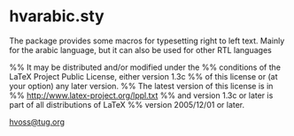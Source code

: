 # hvarabic.sty

The package provides some macros for typesetting right to left text.
Mainly for the arabic language, but it can also be used for
other RTL languages

%% It may be distributed and/or modified under the
%% conditions of the LaTeX Project Public License, either version 1.3c
%% of this license or (at your option) any later version.
%% The latest version of this license is in
%%    http://www.latex-project.org/lppl.txt
%% and version 1.3c or later is part of all distributions of LaTeX
%% version 2005/12/01 or later.


hvoss@tug.org